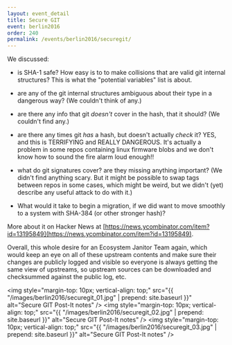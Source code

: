 ```yaml
---
layout: event_detail
title: Secure GIT
event: berlin2016
order: 240
permalink: /events/berlin2016/securegit/
---
```


We discussed:

- is SHA-1 safe?  How easy is to to make collisions that are valid git internal structures?  This is what the "potential variables" list is about.

- are any of the git internal structures ambiguous about their type in a dangerous way?  (We couldn't think of any.)

- are there any info that git *doesn't* cover in the hash, that it should?  (We couldn't find any.)

- are there any times git *has* a hash, but doesn't actually *check* it?  YES, and this is TERRIFYING and REALLY DANGEROUS. It's actually a problem in some repos containing linux firmware blobs and we don't know how to sound the fire alarm loud enough!!

- what do git signatures cover?  are they missing anything important?  (We didn't find anything scary.  But it might be possible to swap tags between repos in some cases, which might be weird, but we didn't (yet) describe any useful attack to do with it.)

- What would it take to begin a migration, if we did want to move smoothly to a system with SHA-384 (or other stronger hash)?


More about it on Hacker News at [https://news.ycombinator.com/item?id=13195849](https://news.ycombinator.com/item?id=13195849).


Overall, this whole desire for an Ecosystem Janitor Team again, which would keep an eye on all of these upstream contents and make sure their changes are publicly logged and visible so everyone is always getting the same view of upstreams, so upstream sources can be downloaded and checksummed against the public log, etc.

<img style="margin-top: 10px; vertical-align: top;" src="{{ "/images/berlin2016/securegit_01.jpg" | prepend: site.baseurl }}" alt="Secure GIT Post-It notes" />
<img style="margin-top: 10px; vertical-align: top;" src="{{ "/images/berlin2016/securegit_02.jpg" | prepend: site.baseurl }}" alt="Secure GIT Post-It notes" />
<img style="margin-top: 10px; vertical-align: top;" src="{{ "/images/berlin2016/securegit_03.jpg" | prepend: site.baseurl }}" alt="Secure GIT Post-It notes" />
